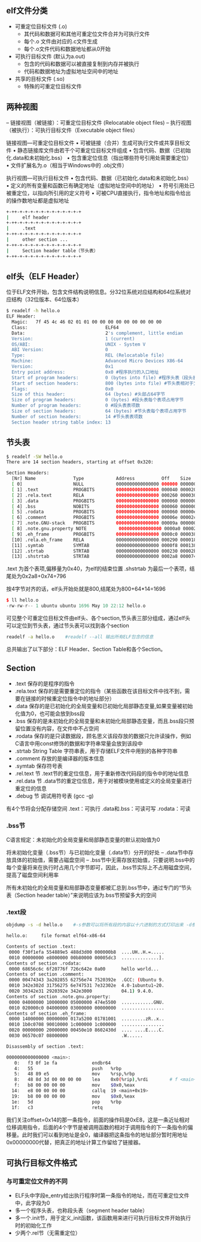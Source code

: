 ## elf文件分类
- 可重定位目标文件 (.o)
	- 其代码和数据可和其他可重定位文件合并为可执行文件
	- 每个.o 文件由对应的.c文件生成
	- 每个.o文件代码和数据地址都从0开始
- 可执行目标文件 (默认为a.out)
	- 包含的代码和数据可以被直接复制到内存并被执行
	- 代码和数据地址为虚拟地址空间中的地址
- 共享的目标文件 (.so)
	- 特殊的可重定位目标文件

## 两种视图
– 链接视图（被链接）：可重定位目标文件 (Relocatable object files)
– 执行视图（被执行）：可执行目标文件（Executable object files）

链接视图—可重定位目标文件
• 可被链接（合并）生成可执行文件或共享目标文件
• 静态链接库文件由若干个可重定位目标文件组成
• 包含代码、数据（已初始化.data和未初始化.bss）
• 包含重定位信息（指出哪些符号引用处需要重定位）
• 文件扩展名为.o（相当于Windows中的 .obj文件）

执行视图—可执行目标文件
• 包含代码、数据（已初始化.data和未初始化.bss）
• 定义的所有变量和函数已有确定地址（虚拟地址空间中的地址）
• 符号引用处已被重定位，以指向所引用的定义符号
• 可被CPU直接执行，指令地址和指令给出的操作数地址都是虚拟地址

```sh
+-++-+-+-+-+-+-+-+-+-+-+-+-+
|     elf header           
+-++-+-+-+-+-+-+-+-+-+-+-+-+
|     .text          
+-++-+-+-+-+-+-+-+-+-+-+-+-+
|     other section ...         
+-++-+-+-+-+-+-+-+-+-+-+-+-+
|     Section header table（节头表）          
+-++-+-+-+-+-+-+-+-+-+-+-+-+
```

## elf头（ELF Header）
位于ELF文件开始，包含文件结构说明信息。分32位系统对应结构和64位系统对应结构（32位版本、64位版本）
```sh
$ readelf -h hello.o
ELF Header:
  Magic:   7f 45 4c 46 02 01 01 00 00 00 00 00 00 00 00 00
  Class:                             ELF64
  Data:                              2's complement, little endian
  Version:                           1 (current)
  OS/ABI:                            UNIX - System V
  ABI Version:                       0
  Type:                              REL (Relocatable file)
  Machine:                           Advanced Micro Devices X86-64
  Version:                           0x1
  Entry point address:               0x0 #程序执行的入口地址
  Start of program headers:          0 (bytes into file) #程序头表（段头表）的起始位置
  Start of section headers:          800 (bytes into file) #节头表相对于文件开始处的偏移量
  Flags:                             0x0
  Size of this header:               64 (bytes) #头部占64字节
  Size of program headers:           0 (bytes) #段头表每个表项占用字节
  Number of program headers:         0 #段头表表项数
  Size of section headers:           64 (bytes) #节头表每个表项占用字节
  Number of section headers:         14	#节头表表项数
  Section header string table index: 13
```

## 节头表
```sh
$ readelf -SW hello.o
There are 14 section headers, starting at offset 0x320:

Section Headers:
  [Nr] Name              Type            Address          Off    Size   ES Flg Lk Inf Al
  [ 0]                   NULL            0000000000000000 000000 000000 00      0   0  0
  [ 1] .text             PROGBITS        0000000000000000 000040 000020 00  AX  0   0  1
  [ 2] .rela.text        RELA            0000000000000000 000260 000030 18   I 11   1  8
  [ 3] .data             PROGBITS        0000000000000000 000060 000000 00  WA  0   0  1
  [ 4] .bss              NOBITS          0000000000000000 000060 000000 00  WA  0   0  1
  [ 5] .rodata           PROGBITS        0000000000000000 000060 00000e 00   A  0   0  1
  [ 6] .comment          PROGBITS        0000000000000000 00006e 00002c 01  MS  0   0  1
  [ 7] .note.GNU-stack   PROGBITS        0000000000000000 00009a 000000 00      0   0  1
  [ 8] .note.gnu.property NOTE            0000000000000000 0000a0 000020 00   A  0   0  8
  [ 9] .eh_frame         PROGBITS        0000000000000000 0000c0 000038 00   A  0   0  8
  [10] .rela.eh_frame    RELA            0000000000000000 000290 000018 18   I 11   9  8
  [11] .symtab           SYMTAB          0000000000000000 0000f8 000138 18     12  10  8
  [12] .strtab           STRTAB          0000000000000000 000230 00002b 00      0   0  1
  [13] .shstrtab         STRTAB          0000000000000000 0002a8 000074 00      0   0  1
```
.text 为首个表项,偏移量为0x40，为elf的结束位置
.shstrtab 为最后一个表项，结尾处为0x2a8+0x74=796

按4字节对齐的话，elf头开始处就是800,结尾处为800+64*14=1696
```cpp
$ ll hello.o
-rw-rw-r-- 1 ubuntu ubuntu 1696 May 10 22:12 hello.o
```
可见整个可重定位目标文件由elf头、各个section,节头表三部分组成，通过elf头可以定位到节头表，通过节头表可以找到各个section


```sh
readelf -a hello.o    #readelf --all 输出所有ELF包含的信息
```
总共输出了以下部分：ELF Header、Section Table和各个Section。

## Section
- .text 保存的是程序的指令
- .rela.text 保存的是需要重定位的指令（某些函数在该目标文件中找不到，需要在链接的时候重定位指令中的地址部分）
- .data 保存的是已初始化的全局变量和已初始化局部静态变量,如果变量被初始化值为0，也可能会放到bss段
- .bss 保存的是未初始化的全局变量和未初始化局部静态变量，而且.bss段只预留位置没有内容，在文件中不占空间
- .rodata 保存的是只读数据段，顾名思义该段存放的数据只允许读操作，例如C语言中用const修饰的数据和字符串常量会放到该段中
- .strtab String Table 字符串表，用于存储ELF文件中用到的各种字符串
- .comment 存放的是编译器的版本信息
- .symtab 保存符号表
- .rel.text 节 .text节的重定位信息，用于重新修改代码段的指令中的地址信息
- .rel.data 节 .data节的重定位信息，用于对被模块使用或定义的全局变量进行重定位的信息
- .debug 节 调试用符号表 (gcc -g)
	
有4个节将会分配存储空间
.text：可执行
.data和.bss：可读可写
.rodata：可读

### .bss节
C语言规定：未初始化的全局变量和局部静态变量的默认初始值为0

将未初始化变量（.bss节）与已初始化变量（.data节）分开的好处
– .data节中存放具体的初始值，需要占磁盘空间
– .bss节中无需存放初始值，只要说明.bss中的每个变量将来在执行时占用几个字节即可，因此，.bss节实际上不占用磁盘空间，提高了磁盘空间利用率

所有未初始化的全局变量和局部静态变量都被汇总到.bss节中，通过专门的“节头表（Section header table）”来说明应该为.bss节预留多大的空间

### .text段
```sh
objdump -s -d hello.o    #-s参数可以将所有段的内容以十六进制的方式打印出来 -d参数可以将包含指令的段反汇编

hello.o:     file format elf64-x86-64

Contents of section .text:
 0000 f30f1efa 554889e5 488d3d00 000000b8  ....UH..H.=.....
 0010 00000000 e8000000 00b80000 00005dc3  ..............].
Contents of section .rodata:
 0000 68656c6c 6f20776f 726c642e 0a00      hello world...
Contents of section .comment:
 0000 00474343 3a202855 62756e74 7520392e  .GCC: (Ubuntu 9.
 0010 342e302d 31756275 6e747531 7e32302e  4.0-1ubuntu1~20.
 0020 30342e31 2920392e 342e3000           04.1) 9.4.0.
Contents of section .note.gnu.property:
 0000 04000000 10000000 05000000 474e5500  ............GNU.
 0010 020000c0 04000000 03000000 00000000  ................
Contents of section .eh_frame:
 0000 14000000 00000000 017a5200 01781001  .........zR..x..
 0010 1b0c0708 90010000 1c000000 1c000000  ................
 0020 00000000 20000000 00450e10 8602430d  .... ....E....C.
 0030 06570c07 08000000                    .W......

Disassembly of section .text:

0000000000000000 <main>:
   0:	f3 0f 1e fa          	endbr64
   4:	55                   	push   %rbp
   5:	48 89 e5             	mov    %rsp,%rbp
   8:	48 8d 3d 00 00 00 00 	lea    0x0(%rip),%rdi        # f <main+0xf>
   f:	b8 00 00 00 00       	mov    $0x0,%eax
  14:	e8 00 00 00 00       	callq  19 <main+0x19>
  19:	b8 00 00 00 00       	mov    $0x0,%eax
  1e:	5d                   	pop    %rbp
  1f:	c3                   	retq
```
我们关注offset=0x14的那一条指令，前面的操作码是0xE8，这是一条近址相对位移调用指令，后面的4个字节是被调用函数的相对于调用指令的下一条指令的偏移量。此时我们可以看到地址是全0，编译器把这条指令的地址部分暂时用地址0x00000000代替，把真正的地址计算工作留给了链接器。


## 可执行目标文件格式
### 与可重定位文件的不同
- ELF头中字段e_entry给出执行程序时第一条指令的地址，而在可重定位文件中，此字段为0
- 多一个程序头表，也称段头表（segment header table）
- 多一个.init节，用于定义_init函数，该函数用来进行可执行目标文件开始执行时的初始化工作
- 少两个.rel节（无需重定位）
